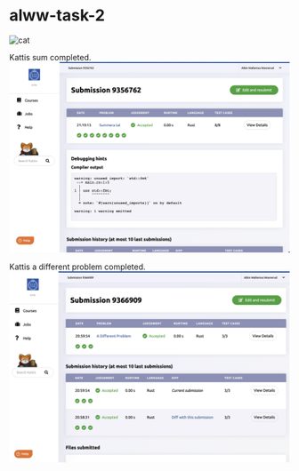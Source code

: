 # alww-task-2

![cat](cat.gif)

Kattis sum completed.
![sum image](FF4F24E6-8661-423E-98C0-D9C9E5B03DBF.png)

Kattis a different problem completed.
![a different problem image](Screenshot%202022-09-11%20at%2021.00.15.png)